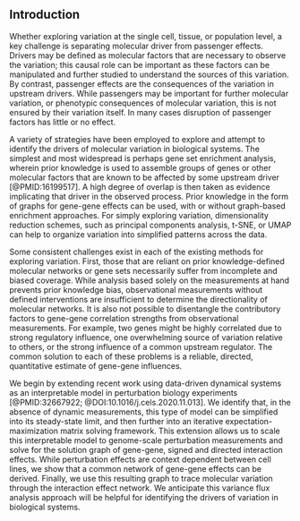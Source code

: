 ## Introduction

Whether exploring variation at the single cell, tissue, or population level, a key challenge is separating molecular driver from passenger effects. Drivers may be defined as molecular factors that are necessary to observe the variation; this causal role can be important as these factors can be manipulated and further studied to understand the sources of this variation. By contrast, passenger effects are the consequences of the variation in upstream drivers. While passengers may be important for further molecular variation, or phenotypic consequences of molecular variation, this is not ensured by their variation itself. In many cases disruption of passenger factors has little or no effect.

A variety of strategies have been employed to explore and attempt to identify the drivers of molecular variation in biological systems. The simplest and most widespread is perhaps gene set enrichment analysis, wherein prior knowledge is used to assemble groups of genes or other molecular factors that are known to be affected by some upstream driver [@PMID:16199517]. A high degree of overlap is then taken as evidence implicating that driver in the observed process. Prior knowledge in the form of graphs for gene-gene effects can be used, with or without graph-based enrichment approaches. For simply exploring variation, dimensionality reduction schemes, such as principal components analysis, t-SNE, or UMAP can help to organize variation into simplified patterns across the data.

Some consistent challenges exist in each of the existing methods for exploring variation. First, those that are reliant on prior knowledge-defined molecular networks or gene sets necessarily suffer from incomplete and biased coverage. While analysis based solely on the measurements at hand prevents prior knowledge bias, observational measurements without defined interventions are insufficient to determine the directionality of molecular networks. It is also not possible to disentangle the contributory factors to gene-gene correlation strengths from observational measurements. For example, two genes might be highly correlated due to strong regulatory influence, one overwhelming source of variation relative to others, or the strong influence of a common upstream regulator. The common solution to each of these problems is a reliable, directed, quantitative estimate of gene-gene influences.

We begin by extending recent work using data-driven dynamical systems as an interpretable model in perturbation biology experiments [@PMID:32667922; @DOI:10.1016/j.cels.2020.11.013]. We identify that, in the absence of dynamic measurements, this type of model can be simplified into its steady-state limit, and then further into an iterative expectation-maximization matrix solving framework. This extension allows us to scale this interpretable model to genome-scale perturbation measurements and solve for the solution graph of gene-gene, signed and directed interaction effects. While perturbation effects are context dependent between cell lines, we show that a common network of gene-gene effects can be derived. Finally, we use this resulting graph to trace molecular variation through the interaction effect network. We anticipate this variance flux analysis approach will be helpful for identifying the drivers of variation in biological systems. 
